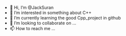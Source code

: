 - 👋 Hi, I’m @JackSuran
- 👀 I’m interested in something about C++
- 🌱 I’m currently learning the good Cpp_project in github
- 💞️ I’m looking to collaborate on ...
- 📫 How to reach me ...

<!---
JackSuran/JackSuran is a ✨ special ✨ repository because its `README.md` (this file) appears on your GitHub profile.
You can click the Preview link to take a look at your changes.
--->
